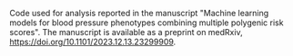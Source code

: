 Code used for analysis reported in the manuscript "Machine learning models for blood pressure phenotypes combining multiple polygenic risk scores". 
The manuscript is available as a preprint on medRxiv, https://doi.org/10.1101/2023.12.13.23299909. 

